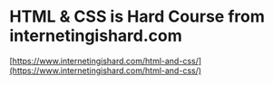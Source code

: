 # HTML & CSS is Hard Course from internetingishard.com

[https://www.internetingishard.com/html-and-css/](https://www.internetingishard.com/html-and-css/)